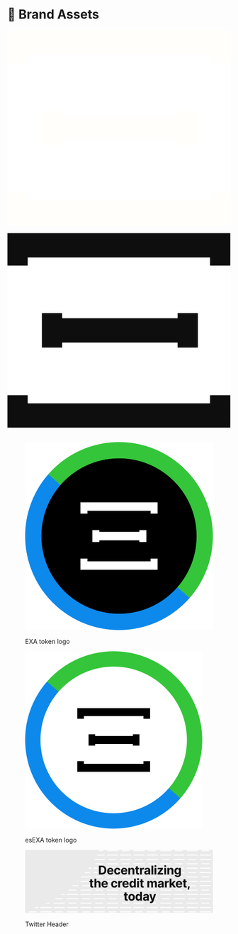 # 📣 Brand Assets



![Isologo white](<../.gitbook/assets/Isologo - White.svg>)

![Isologo black](<../.gitbook/assets/Isologo - Black.svg>)

##

<figure><img src="../.gitbook/assets/EXA.svg" alt=""><figcaption><p>EXA token logo</p></figcaption></figure>

<figure><img src="../.gitbook/assets/esEXA@2x (1).png" alt=""><figcaption><p>esEXA token logo</p></figcaption></figure>

<figure><img src="../.gitbook/assets/TW - Header.png" alt=""><figcaption><p>Twitter Header</p></figcaption></figure>
